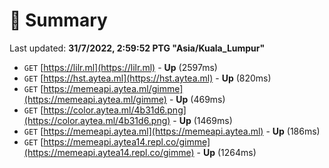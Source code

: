 # 📖 Summary
Last updated: **31/7/2022, 2:59:52 PTG "Asia/Kuala_Lumpur"**

- `GET` [https://lilr.ml](https://lilr.ml) - **Up** (2597ms)
- `GET` [https://hst.aytea.ml](https://hst.aytea.ml) - **Up** (820ms)
- `GET` [https://memeapi.aytea.ml/gimme](https://memeapi.aytea.ml/gimme) - **Up** (469ms)
- `GET` [https://color.aytea.ml/4b31d6.png](https://color.aytea.ml/4b31d6.png) - **Up** (1469ms)
- `GET` [https://memeapi.aytea.ml](https://memeapi.aytea.ml) - **Up** (186ms)
- `GET` [https://memeapi.aytea14.repl.co/gimme](https://memeapi.aytea14.repl.co/gimme) - **Up** (1264ms)
